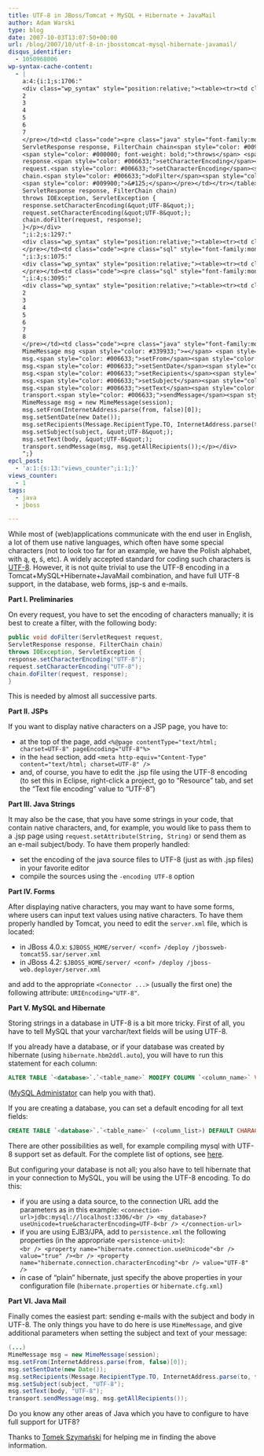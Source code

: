 ```yaml
---
title: UTF-8 in JBoss/Tomcat + MySQL + Hibernate + JavaMail
author: Adam Warski
type: blog
date: 2007-10-03T13:07:50+00:00
url: /blog/2007/10/utf-8-in-jbosstomcat-mysql-hibernate-javamail/
disqus_identifier:
  - 1050968006
wp-syntax-cache-content:
  - |
    a:4:{i:1;s:1706:"
    <div class="wp_syntax" style="position:relative;"><table><tr><td class="line_numbers"><pre>1
    2
    3
    4
    5
    6
    7
    </pre></td><td class="code"><pre class="java" style="font-family:monospace;"><span style="color: #000000; font-weight: bold;">public</span> <span style="color: #000066; font-weight: bold;">void</span> doFilter<span style="color: #009900;">&#40;</span>ServletRequest request,
    ServletResponse response, FilterChain chain<span style="color: #009900;">&#41;</span>
    <span style="color: #000000; font-weight: bold;">throws</span> <span style="color: #003399;">IOException</span>, ServletException <span style="color: #009900;">&#123;</span>
    response.<span style="color: #006633;">setCharacterEncoding</span><span style="color: #009900;">&#40;</span><span style="color: #0000ff;">&quot;UTF-8&quot;</span><span style="color: #009900;">&#41;</span><span style="color: #339933;">;</span>
    request.<span style="color: #006633;">setCharacterEncoding</span><span style="color: #009900;">&#40;</span><span style="color: #0000ff;">&quot;UTF-8&quot;</span><span style="color: #009900;">&#41;</span><span style="color: #339933;">;</span>
    chain.<span style="color: #006633;">doFilter</span><span style="color: #009900;">&#40;</span>request, response<span style="color: #009900;">&#41;</span><span style="color: #339933;">;</span>
    <span style="color: #009900;">&#125;</span></pre></td></tr></table><p class="theCode" style="display:none;">public void doFilter(ServletRequest request,
    ServletResponse response, FilterChain chain)
    throws IOException, ServletException {
    response.setCharacterEncoding(&quot;UTF-8&quot;);
    request.setCharacterEncoding(&quot;UTF-8&quot;);
    chain.doFilter(request, response);
    }</p></div>
    ";i:2;s:1297:"
    <div class="wp_syntax" style="position:relative;"><table><tr><td class="line_numbers"><pre>1
    </pre></td><td class="code"><pre class="sql" style="font-family:monospace;"><span style="color: #993333; font-weight: bold;">ALTER</span> <span style="color: #993333; font-weight: bold;">TABLE</span> <span style="color: #ff0000;">`&amp;lt;database&amp;gt;`</span><span style="color: #66cc66;">.</span><span style="color: #ff0000;">`&amp;lt;table_name&amp;gt;`</span> <span style="color: #993333; font-weight: bold;">MODIFY</span> <span style="color: #993333; font-weight: bold;">COLUMN</span> <span style="color: #ff0000;">`&amp;lt;column_name&amp;gt;`</span> <span style="color: #993333; font-weight: bold;">VARCHAR</span><span style="color: #66cc66;">&#40;</span><span style="color: #cc66cc;">255</span><span style="color: #66cc66;">&#41;</span> <span style="color: #993333; font-weight: bold;">CHARACTER</span> <span style="color: #993333; font-weight: bold;">SET</span> utf8 <span style="color: #993333; font-weight: bold;">COLLATE</span> utf8_general_ci;</pre></td></tr></table><p class="theCode" style="display:none;">ALTER TABLE `&amp;lt;database&amp;gt;`.`&amp;lt;table_name&amp;gt;` MODIFY COLUMN `&amp;lt;column_name&amp;gt;` VARCHAR(255) CHARACTER SET utf8 COLLATE utf8_general_ci;</p></div>
    ";i:3;s:1075:"
    <div class="wp_syntax" style="position:relative;"><table><tr><td class="line_numbers"><pre>1
    </pre></td><td class="code"><pre class="sql" style="font-family:monospace;"><span style="color: #993333; font-weight: bold;">CREATE</span> <span style="color: #993333; font-weight: bold;">TABLE</span> <span style="color: #ff0000;">`&amp;lt;database&amp;gt;`</span><span style="color: #66cc66;">.</span><span style="color: #ff0000;">`&amp;lt;table_name&amp;gt;`</span> <span style="color: #66cc66;">&#40;</span>&amp;lt;column_list&amp;gt;<span style="color: #66cc66;">&#41;</span> <span style="color: #993333; font-weight: bold;">DEFAULT</span> <span style="color: #993333; font-weight: bold;">CHARACTER</span> <span style="color: #993333; font-weight: bold;">SET</span> utf8 <span style="color: #993333; font-weight: bold;">COLLATE</span> utf8_general_ci;</pre></td></tr></table><p class="theCode" style="display:none;">CREATE TABLE `&amp;lt;database&amp;gt;`.`&amp;lt;table_name&amp;gt;` (&amp;lt;column_list&amp;gt;) DEFAULT CHARACTER SET utf8 COLLATE utf8_general_ci;</p></div>
    ";i:4;s:3095:"
    <div class="wp_syntax" style="position:relative;"><table><tr><td class="line_numbers"><pre>1
    2
    3
    4
    5
    6
    7
    8
    </pre></td><td class="code"><pre class="java" style="font-family:monospace;"><span style="color: #009900;">&#40;</span>...<span style="color: #009900;">&#41;</span>
    MimeMessage msg <span style="color: #339933;">=</span> <span style="color: #000000; font-weight: bold;">new</span> MimeMessage<span style="color: #009900;">&#40;</span>session<span style="color: #009900;">&#41;</span><span style="color: #339933;">;</span>
    msg.<span style="color: #006633;">setFrom</span><span style="color: #009900;">&#40;</span>InternetAddress.<span style="color: #006633;">parse</span><span style="color: #009900;">&#40;</span>from, <span style="color: #000066; font-weight: bold;">false</span><span style="color: #009900;">&#41;</span><span style="color: #009900;">&#91;</span><span style="color: #cc66cc;">0</span><span style="color: #009900;">&#93;</span><span style="color: #009900;">&#41;</span><span style="color: #339933;">;</span>
    msg.<span style="color: #006633;">setSentDate</span><span style="color: #009900;">&#40;</span><span style="color: #000000; font-weight: bold;">new</span> <span style="color: #003399;">Date</span><span style="color: #009900;">&#40;</span><span style="color: #009900;">&#41;</span><span style="color: #009900;">&#41;</span><span style="color: #339933;">;</span>
    msg.<span style="color: #006633;">setRecipients</span><span style="color: #009900;">&#40;</span>Message.<span style="color: #006633;">RecipientType</span>.<span style="color: #006633;">TO</span>, InternetAddress.<span style="color: #006633;">parse</span><span style="color: #009900;">&#40;</span>to, <span style="color: #000066; font-weight: bold;">false</span><span style="color: #009900;">&#41;</span><span style="color: #009900;">&#41;</span><span style="color: #339933;">;</span>
    msg.<span style="color: #006633;">setSubject</span><span style="color: #009900;">&#40;</span>subject, <span style="color: #0000ff;">&quot;UTF-8&quot;</span><span style="color: #009900;">&#41;</span><span style="color: #339933;">;</span>
    msg.<span style="color: #006633;">setText</span><span style="color: #009900;">&#40;</span>body, <span style="color: #0000ff;">&quot;UTF-8&quot;</span><span style="color: #009900;">&#41;</span><span style="color: #339933;">;</span>
    transport.<span style="color: #006633;">sendMessage</span><span style="color: #009900;">&#40;</span>msg, msg.<span style="color: #006633;">getAllRecipients</span><span style="color: #009900;">&#40;</span><span style="color: #009900;">&#41;</span><span style="color: #009900;">&#41;</span><span style="color: #339933;">;</span></pre></td></tr></table><p class="theCode" style="display:none;">(...)
    MimeMessage msg = new MimeMessage(session);
    msg.setFrom(InternetAddress.parse(from, false)[0]);
    msg.setSentDate(new Date());
    msg.setRecipients(Message.RecipientType.TO, InternetAddress.parse(to, false));
    msg.setSubject(subject, &quot;UTF-8&quot;);
    msg.setText(body, &quot;UTF-8&quot;);
    transport.sendMessage(msg, msg.getAllRecipients());</p></div>
    ";}
epcl_post:
  - 'a:1:{s:13:"views_counter";i:1;}'
views_counter:
  - 1
tags:
  - java
  - jboss

---
```

While most of (web)applications communicate with the end user in English, a lot of them use native languages, which often have some special characters (not to look too far for an example, we have the Polish alphabet, with ą, ę, ś, etc). A widely accepted standard for coding such characters is [UTF-8][1]. However, it is not quite trivial to use the UTF-8 encoding in a Tomcat+MySQL+Hibernate+JavaMail combination, and have full UTF-8 support, in the database, web forms, jsp-s and e-mails.

**Part I. Preliminaries**

On every request, you have to set the encoding of characters manually; it is best to create a filter, with the following body:
```java
public void doFilter(ServletRequest request,
ServletResponse response, FilterChain chain)
throws IOException, ServletException {
response.setCharacterEncoding("UTF-8");
request.setCharacterEncoding("UTF-8");
chain.doFilter(request, response);
}
```

This is needed by almost all successive parts.

**Part II. JSPs**

If you want to display native characters on a JSP page, you have to:

  * at the top of the page, add `<%@page contentType="text/html; charset=UTF-8" pageEncoding="UTF-8"%>`
  * in the `head` section, add `<meta http-equiv="Content-Type" content="text/html; charset=UTF-8" />`
  * and, of course, you have to edit the .jsp file using the UTF-8 encoding (to set this in Eclipse, right-click a project, go to &#8220;Resource&#8221; tab, and set the &#8220;Text file encoding&#8221; value to &#8220;UTF-8&#8221;)

**Part III. Java Strings**

It may also be the case, that you have some strings in your code, that contain native characters, and, for example, you would like to pass them to a .jsp page using `request.setAttribute(String, String)` or send them as an e-mail subject/body. To have them properly handled:

  * set the encoding of the java source files to UTF-8 (just as with .jsp files) in your favorite editor
  * compile the sources using the `-encoding UTF-8` option

**Part IV. Forms**

After displaying native characters, you may want to have some forms, where users can input text values using native characters. To have them properly handled by Tomcat, you need to edit the `server.xml` file, which is located:

  * in JBoss 4.0.x: `$JBOSS_HOME/server/ <conf> /deploy /jbossweb-tomcat55.sar/server.xml`
  * in JBoss 4.2: `$JBOSS_HOME/server/ <conf> /deploy /jboss-web.deployer/server.xml`

and add to the appropriate `<Connector ...>` (usually the first one) the following attribute: `URIEncoding="UTF-8"`.

**Part V. MySQL and Hibernate**

Storing strings in a database in UTF-8 is a bit more tricky. First of all, you have to tell MySQL that your varchar/text fields will be using UTF-8.

If you already have a database, or if your database was created by hibernate (using `hibernate.hbm2ddl.auto`), you will have to run this statement for each column:
```sql
ALTER TABLE `<database>`.`<table_name>` MODIFY COLUMN `<column_name>` VARCHAR(255) CHARACTER SET utf8 COLLATE utf8_general_ci;
```

([MySQL Administator][2] can help you with that).

If you are creating a database, you can set a default encoding for all text fields:
```sql
CREATE TABLE `<database>`.`<table_name>` (<column_list>) DEFAULT CHARACTER SET utf8 COLLATE utf8_general_ci;
```

There are other possibilities as well, for example compiling mysql with UTF-8 support set as default. For the complete list of options, see [here][3].

But configuring your database is not all; you also have to tell hibernate that in your connection to MySQL, you will be using the UTF-8 encoding. To do this:

  * if you are using a data source, to the connection URL add the parameters as in this example: `<connection-url>jdbc:mysql://localhost:3306/<br />
<my_database>?useUnicode=true&characterEncoding=UTF-8<br />
</connection-url>`
  * if you are using EJB3/JPA, add to `persistence.xml` the following properties (in the appropriate `<persistence-unit>`):  
    `<br />
<property name="hibernate.connection.useUnicode"<br />
value="true" /><br />
<property name="hibernate.connection.characterEncoding"<br />
value="UTF-8" />`
  * in case of &#8220;plain&#8221; hibernate, just specify the above properties in your configuration file (`hibernate.properties` or `hibernate.cfg.xml`)

**Part VI. Java Mail**

Finally comes the easiest part: sending e-mails with the subject and body in UTF-8. The only things you have to do here is use `MimeMessage`, and give additional parameters when setting the subject and text of your message:
```java
(...)
MimeMessage msg = new MimeMessage(session);
msg.setFrom(InternetAddress.parse(from, false)[0]);
msg.setSentDate(new Date());
msg.setRecipients(Message.RecipientType.TO, InternetAddress.parse(to, false));
msg.setSubject(subject, "UTF-8");
msg.setText(body, "UTF-8");
transport.sendMessage(msg, msg.getAllRecipients());
```

Do you know any other areas of Java which you have to configure to have full support for UTF8?

Thanks to [Tomek Szymański][4] for helping me in finding the above information.

 [1]: http://en.wikipedia.org/wiki/UTF-8
 [2]: http://www.mysql.com/products/tools/administrator/
 [3]: http://dev.mysql.com/doc/refman/5.0/en/charset-syntax.html
 [4]: http://szimano.org
